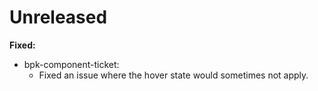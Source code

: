 # Unreleased

**Fixed:**
- bpk-component-ticket:
  - Fixed an issue where the hover state would sometimes not apply.
